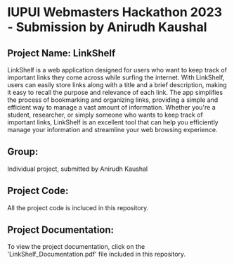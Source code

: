 # IUPUI Webmasters Hackathon 2023 - Submission by Anirudh Kaushal

## Project Name: LinkShelf

LinkShelf is a web application designed for users who want to keep track of important links they come across while surfing the internet. With LinkShelf, users can easily store links along with a title and a brief description, making it easy to recall the purpose and relevance of each link. The app simplifies the process of bookmarking and organizing links, providing a simple and efficient way to manage a vast amount of information. Whether you're a student, researcher, or simply someone who wants to keep track of important links, LinkShelf is an excellent tool that can help you efficiently manage your information and streamline your web browsing experience.

## Group:

Individual project, submitted by Anirudh Kaushal

## Project Code:

All the project code is incluced in this repository.

## Project Documentation:

To view the project documentation, click on the 'LinkShelf_Documentation.pdf' file included in this repository.





